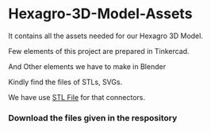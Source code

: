 # Hexagro-3D-Model-Assets
It contains all the assets needed for our Hexagro 3D Model.

Few elements of this project are prepared in Tinkercad.

And Other elements we have to make in Blender

Kindly find the files of STLs, SVGs.

We have use [STL File](https://en.wikipedia.org/wiki/Truncated_octahedron#/media/File:Truncated_octahedron.stl) for that connectors.

### Download the files given in the respository
